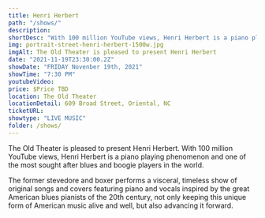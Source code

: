 ```yaml
---
title: Henri Herbert
path: "/shows/"
description:  
shortDesc: "With 100 million YouTube views, Henri Herbert is a piano playing phenomenon..."
img: portrait-street-henri-herbert-1500w.jpg
imgAlt: The Old Theater is pleased to present Henri Herbert
date: "2021-11-19T23:30:00.2Z"
showDate: "FRIDAY Novenber 19th, 2021"
showTime: "7:30 PM"
youtubeVideo: 
price: $Price TBD
location: The Old Theater 
locationDetail: 609 Broad Street, Oriental, NC
ticketURL: 
showtype: "LIVE MUSIC"
folder: /shows/
---
```


The Old Theater is pleased to present Henri Herbert. With 100 million YouTube views, Henri Herbert is a piano playing phenomenon and one of the most sought after blues and boogie players in the world. 

The former stevedore and boxer performs a visceral, timeless show of original songs and covers featuring piano and vocals inspired by the great American blues pianists of the 20th century, not only keeping this unique form of American music alive and well, but also advancing it forward.
  
